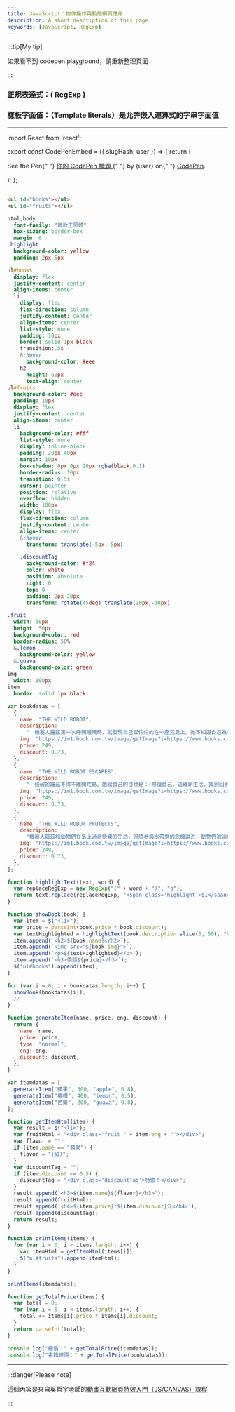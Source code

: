 ```yaml
---
title: JavaScript：物件操作與動態網頁應用
description: A short description of this page
keywords: [JavaScript, RegExp]
---
```


:::tip[My tip]

如果看不到 codepen playground，請重新整理頁面

:::

### 正規表達式：( RegExp )

### 樣板字面值：（Template literals）是允許嵌入運算式的字串字面值

---

import React from 'react';

export const CodePenEmbed = ({ slugHash, user }) => {
return (
<p
className="codepen"
data-height="300"
data-default-tab="html,result"
data-slug-hash={slugHash}
data-user={user}
style={{ border: "2px solid #ccc", margin: "1em 0", padding: "1em" }} >
<span>
See the Pen{" "}
<a href={`https://codepen.io/${user}/pen/${slugHash}`}>
你的 CodePen 標題
</a>{" "}
by {user} on{" "}
<a href="https://codepen.io/">CodePen</a>.
</span>
<script async src="https://cpwebassets.codepen.io/assets/embed/ei.js"></script>
</p>
);
};

## <CodePenEmbed slugHash="raNpKbL" user="Retsnom" />

```html title="index.html"
<ul id="books"></ul>
<ul id="fruits"></ul>
```

```sass title="style.sass"
html,body
  font-family: "微軟正黑體"
  box-sizing: border-box
  margin: 0
.highlight
  background-color: yellow
  padding: 2px 5px

ul#books
  display: flex
  justify-content: center
  align-items: center
  li
    display: flex
    flex-direction: column
    justify-content: center
    align-items: center
    list-style: none
    padding: 10px
    border: solid 1px black
    transition:.5s
    &:hover
      background-color: #eee
    h2
      height: 60px
      text-align: center
ul#fruits
  background-color: #eee
  padding: 10px
  display: flex
  justify-content: center
  align-items: center
  li
    background-color: #fff
    list-style: none
    display: inline-block
    padding: 20px 40px
    margin: 10px
    box-shadow: 0px 0px 20px rgba(black,0.1)
    border-radius: 10px
    transition: 0.5s
    cursor: pointer
    position: relative
    overflow: hidden
    width: 100px
    display: flex
    flex-direction: column
    justify-content: center
    align-items: center
    &:hover
      transform: translate(-5px,-5px)

    .discountTag
      background-color: #f24
      color: white
      position: absolute
      right: 0
      top: 0
      padding: 2px 20px
      transform: rotate(45deg) translate(20px,-10px)

.fruit
  width: 50px
  height: 50px
  background-color: red
  border-radius: 50%
  &.lemon
    background-color: yellow
  &.guava
    background-color: green
img
  width: 100px
item
  border: solid 1px black
```

```js title="script.js"
var bookdatas = [
  {
    name: "THE WILD ROBOT",
    description:
      "　機器人羅茲第一次睜開眼睛時，就發現自己孤伶伶的在一座荒島上。她不知道自己為什麼來到這裡，也不知道生存目的何在，只知道她得想辦法活下來。撐過強勁暴風雨的摧殘、逃離兇猛大熊的攻擊後，她明白自己若是想存活，唯一的方法就是去適應這個環境，向島上那些不歡迎她的動物居民們努力學習。當羅茲慢慢和島上生物建立友好關係，甚至擁有自己的動物家人之後，她開始覺得這裡就是她的家。直到有一天，機器人不為人知的神祕過往前來糾纏……。",
    img: "https://im1.book.com.tw/image/getImage?i=https://www.books.com.tw/img/F01/a81/18/F01a811863_b_02.jpg",
    price: 249,
    discount: 0.73,
  },
  {
    name: "THE WILD ROBOT ESCAPES",
    description:
      "　殘破的羅茲不得不離開荒島。她給自己的目標是：「修復自己，逃離新生活，找到回家的路。」當羅茲再度醒來，她置身農場，成了農場機器人。但是她沒有忘記荒島的記憶和她的家人、朋友，一邊假裝和普通機器人一樣，讓殘破的農場步上軌道，一邊逃出農場，重回荒島的機會。透過候鳥的傳遞，荒野機器人和野雁兒子的故事，成了野生動物界的傳奇，亮亮也因此找到媽媽團聚。這時，回到荒島的時機也到了。兒子野雁從天空為荒野機器人當嚮導，他們一路向北，從農場進入山區，進入小鎮，每一站都有不同的困難要克服，連海裡的鯨魚都在驚險時刻，把羅茲救出海灣，重返平地。機器人羅茲最後來到她製造出廠的大城市，面對瑞可機器人和飛船的追捕，羅茲從高樓墜毁。一個脫序的機器人面臨被銷毁的命運，然而發明羅茲的設計者卻對這個有缺陷的機器人充滿好奇。當機器人擁有自己的意志，可以有選擇權嗎？哪裡才是荒野機器人的真正歸宿？",
    img: "https://im1.book.com.tw/image/getImage?i=https://www.books.com.tw/img/F01/a81/18/F01a811863_b_06.jpg",
    price: 249,
    discount: 0.73,
  },
  {
    name: "THE WILD ROBOT PROTECTS",
    description:
      "機器人羅茲和動物們在島上過著快樂的生活，但隨著海水帶來的危機逼近，動物們被迫向內陸遷移，爭奪日漸減少的資源。為了阻止危機保護小島，機器人羅茲踏上旅程航向大海，在旅程中遇見不可思議的生物，也見到有毒的水造成的破壞。她能夠拯救大海、以及她摯愛的小島和動物們嗎？",
    img: "https://im1.book.com.tw/image/getImage?i=https://www.books.com.tw/img/F01/a81/18/F01a811863_b_10.jpg",
    price: 249,
    discount: 0.73,
  },
];

function highlightText(text, word) {
  var replaceRegExp = new RegExp("(" + word + ")", "g");
  return text.replace(replaceRegExp, "<span class='highlight'>$1</span>");
}

function showBook(book) {
  var item = $("<li>");
  var price = parseInt(book.price * book.discount);
  var textHighlighted = highlightText(book.description.slice(0, 50), "羅茲");
  item.append(`<h2>${book.name}</h2>`);
  item.append(`<img src="${book.img}">`);
  item.append(`<p>${textHighlighted}</p>`);
  item.append(`<h3>價錢${price}</h3>`);
  $("ul#books").append(item);
}

for (var i = 0; i < bookdatas.length; i++) {
  showBook(bookdatas[i]);
  //
}

function generateItem(name, price, eng, discount) {
  return {
    name: name,
    price: price,
    type: "normal",
    eng: eng,
    discount: discount,
  };
}

var itemdatas = [
  generateItem("蘋果", 300, "apple", 0.8),
  generateItem("檸檬", 400, "lemon", 0.5),
  generateItem("芭樂", 200, "guava", 0.8),
];

function getItemHtml(item) {
  var result = $("<li>");
  var fruitHtml = "<div class='fruit " + item.eng + "'></div>";
  var flavor = "";
  if (item.name == "蘋果") {
    flavor = "(甜)";
  }
  var discountTag = "";
  if (item.discount <= 0.5) {
    discountTag = "<div class='discountTag'>特價！</div>";
  }
  result.append(`<h3>${item.name}${flavor}</h3>`);
  result.append(fruitHtml);
  result.append(`<h4>${item.price}*${item.discount}元</h4>`);
  result.append(discountTag);
  return result;
}

function printItems(items) {
  for (var i = 0; i < items.length; i++) {
    var itemHtml = getItemHtml(items[i]);
    $("ul#fruits").append(itemHtml);
  }
}

printItems(itemdatas);

function getTotalPrice(items) {
  var total = 0;
  for (var i = 0; i < items.length; i++) {
    total += items[i].price * items[i].discount;
  }
  return parseInt(total);
}

console.log("總價：" + getTotalPrice(itemdatas));
console.log("書籍總價：" + getTotalPrice(bookdatas));
```

---

:::danger[Please note]

這個內容是來自吳哲宇老師的[動畫互動網頁特效入門（JS/CANVAS）課程](https://hahow.in/courses/586fae97a8aae907000ce721)

:::
